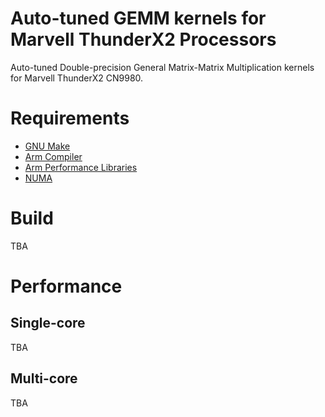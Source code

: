 # Auto-tuned GEMM kernels for Marvell ThunderX2 Processors

Auto-tuned Double-precision General Matrix-Matrix Multiplication kernels for Marvell ThunderX2 CN9980.

# Requirements

- [GNU Make](https://www.gnu.org/software/make)
- [Arm Compiler](https://developer.arm.com/documentation/ka005198/latest)
- [Arm Performance Libraries](https://developer.arm.com/Tools%20and%20Software/Arm%20Performance%20Libraries)
- [NUMA](https://github.com/numactl/numactl)

# Build

TBA

# Performance

## Single-core

TBA

## Multi-core

TBA
